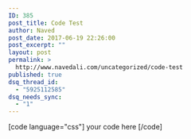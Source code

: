 ```yaml
---
ID: 385
post_title: Code Test
author: Naved
post_date: 2017-06-19 22:26:00
post_excerpt: ""
layout: post
permalink: >
  http://www.navedali.com/uncategorized/code-test
published: true
dsq_thread_id:
  - "5925112585"
dsq_needs_sync:
  - "1"
---
```

[code language="css"]
your code here
[/code]